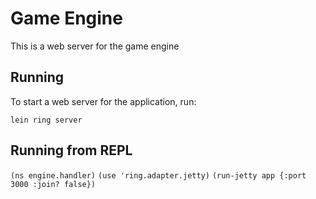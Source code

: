# Game Engine

This is a web server for the game engine

## Running

To start a web server for the application, run:

    lein ring server

## Running from REPL

`(ns engine.handler)`
`(use 'ring.adapter.jetty)`
`(run-jetty app {:port 3000 :join? false})`